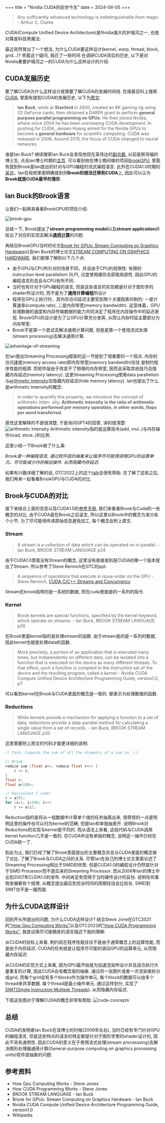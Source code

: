 +++
title = "Nvidia CUDA的前世今生"
date = 2024-06-05
+++

> Any sufficiently advanced technology is indistinguishable from magic. - Arthur C. Clarke

CUDA(Compute Unified Device Architecture)是Nvidia强大的护城河之一, 也绝对算是科技黑魔法.

最近突然冒出了一个想法, 为什么CUDA要这样设计(kernel, warp, thread, block, grid...)? 带着这个疑问, 我花了一些时间
在调研CUDA背后的历史, 以下是对Nvidia重要护城河之一的CUDA为什么这样设计的介绍:

## CUDA发展历史

要了解CUDA为什么这样设计就需要了解CUDA的发展时间线. 在维基百科上搜索[CUDA](https://en.wikipedia.org/wiki/CUDA), 里面有提到CUDA的发展历史, 以下为[原文](https://en.wikipedia.org/wiki/CUDA#:~:text=Ian%20Buck%2C%20while,neural%20networks.%5B8%5D):

> __Ian Buck__, while at __Stanford__ in 2000, created an 8K gaming rig using 32 GeForce cards, then obtained a DARPA grant to perform __general purpose parallel programming on GPUs__. He then joined Nvidia, where since 2004 he has been overseeing CUDA development. In pushing for CUDA, Jensen Huang aimed for the Nvidia GPUs to become a __general hardware__ for scientific computing. CUDA was released in 2006. Around 2015, the focus of CUDA changed to neural networks.


谁是Ian Buck? 继续搜索Ian Buck会发现他现在英伟达的[副总裁](https://blogs.nvidia.com/blog/author/ian-buck/), 以前是斯坦福的博士生, 点击Ian博士时期的[主页](http://scroll.stanford.edu/~ianbuck/). 可以看到他在博士期间做的项目[BrookGPU](http://graphics.stanford.edu/projects/brookgpu/), 里面有提到Brook是Ian提出的针对与GPU编程的流式编程语言. 此外在CUDA1.0时期的[采访](https://www.youtube.com/watch?v=Cmh1EHXjJsk)，Ian在视频里面明确提到将**Brook的想法迁移到CUDA**上, 因此可以认为**Brook就是CUDA最早的雏形**. 

## Ian Buck的Brook语言

让我们一起再来看看BrookGPU的项目介绍:

![brook-gpu](https://raw.githubusercontent.com/EvanLyu732/evanlyu732.github.io/main/static/images/brookgpu.png)


总结一下, Brook提出了**stream programming model**以及**stream application**并给出了对应的实现去解决[**通用计算**](https://zh.wikipedia.org/wiki/%E5%9B%BE%E5%BD%A2%E5%A4%84%E7%90%86%E5%99%A8%E9%80%9A%E7%94%A8%E8%AE%A1%E7%AE%97)的问题.


再结合BrookGPU当时的论文[Brook for GPUs: Stream Computing on Graphics Hardware](https://graphics.stanford.edu/papers/brookgpu/brookgpu.pdf)以及Ian Buck的博士论文[STREAM COMPUTING ON GRAPHICS HARDWARE](http://graphics.stanford.edu/~ianbuck/thesis.pdf). 我们能够了解到以下几个点:

  * 由于GPU与CPU所针对的场景不同，并且由于CPU的局限性: 有限的instruction level parallelism (ILP), 过度使用缓存去获取局部性. 因此GPU的编程语言形态会与CPU有所不同.
  * 当时也有针对于GPU编程的语言, 但是这些语言的实现都是针对于图形学的shader所设计的, 而不是为了**通用计算编程**所设计
  * 程序在GPU上执行时，其内存访问延迟主要受到两个关键因素的制约: 一是计算速率(compute rate), 二是内存带宽(memory bandwidth). 这意味着，GPU处理数据的速度和内存传输数据的能力共同决定了程序在内存操作中的延迟表现. BrookGPU的设计是为了让GPU计算充分发挥, 从而让内存时延主要部分为内存带宽.
  * Brook不是第一个尝试去解决通用计算问题, 但是是第一个使用流式处理(stream processing)去解决通用计算. 

![advantage-of-streaming](https://raw.githubusercontent.com/EvanLyu732/evanlyu732.github.io/main/static/images/brookgpu2.png)

在Ian提出Streaming Processing框架的这一节提到了很重要的一个观点. 内存的访问速度(memory access rate)即内存带宽(memory bandwidth)往往
是制约程序性能的瓶颈. 而软件层由于改变不了物理的内存带宽, 因而会采取其他技巧去隐藏内存延迟(memory latency). 这里Streaming Processing使用data parallelism与[arithmetic Intensity](https://crd.lbl.gov/divisions/amcr/computer-science-amcr/par/research/roofline/introduction/)去隐藏内存延迟(hide memory latency). Ian也提出了什么是arithmetic Intensity的概念:

> In order to quantify this property, we introduce the concept of arithmetic inten-
sity. **Arithmetic intensity is the ratio of arithmetic operations performed per memory
operation, in other words, flops per word transferred.**

感觉这里解释的不是很清楚, 于是询问GPT4的回答, 讲的很清楚:
![arithmetic Intensity](https://raw.githubusercontent.com/EvanLyu732/evanlyu732.github.io/main/static/images/arth-intensity.png)
Arithmetic intensity指的是运算指令(add, mul..)与内存操作(load, store..)的比例.

这里小结一下Brook做了什么事:

*Brook是一种编程语言, 通过软件层的抽象来让程序尽可能得调用GPU的运算单元，尽可能减少内存搬运操作. 从而隐藏内存延迟.*

如果有兴趣详细了解的话, GTC2022上的这个[talk](https://www.nvidia.com/en-us/on-demand/session/gtcspring22-s41487/)会很有帮助. 在了解了这些之后, 我们再来一起看看BrookGPU与CUDA的对比.

## Brook与CUDA的对比

接下来结合上面的信息以及CUDA1.0的[参考手册](https://developer.download.nvidia.cn/compute/cuda/1.0/NVIDIA_CUDA_Programming_Guide_1.0.pdf), 我们来看看Brook与Cuda的一些概念的对比. 由于CUDA是在Brook之后诞生, 所以这里以Brook中的概念为准分各个小节. 为了尽可能得传递原始信息避免加工, 每个概念会附上原文.

### Stream

> A stream is a collection of data which can be operated on in parallel.  - Ian Buck, BROOK STREAM LANGUAGE p24

由于CUDA1.0里面没有Stream的概念, 这里没有直接查到是CUDA的哪一个版本提出了Stream. 所以参考了Steve Rennich在GTC的ppt.

>  A sequence of operations that execute in issue-order on the GPU - Steve Rennich, [CUDA C/C++
Streams and Concurrency](https://developer.download.nvidia.cn/CUDA/training/StreamsAndConcurrencyWebinar.pdf)

Stream在brook指带的是一系统的数据, 而在cuda里面是的一系列的指令.

### Kernel

> Brook kernels are special functions, specified by the kernel
keyword, which operate on streams. - Ian Buck, BROOK STREAM LANGUAGE p26

在Brook里面kernel指的是处理stream的函数. 由于stream是的是一系列的数据, 因此kernel也就是处理data的函数.


> More precisely, a portion of an application that is executed many times, but
independently on different data, can be isolated into a function that is executed on
the device as many different threads. To that effect, such a function is compiled to
the instruction set of the device and the resulting program, called a *kernel*  - Nvidia CUDA Compute Unified Device Architecture Programming Guide, version1.0, p7

可以看到kernel在Brook与CUDA里面的概念是一致的. 都表示为处理数据的函数.


### Reductions

> While kernels provide a mechanism for applying a function to a set of data, reductions
provide a data-parallel method for calculating a single value from a set of records. - Ian Buck, BROOK STREAM LANGUAGE p30

这里需要附上原文的代码才能更详细的说明:

```c
// Task: Compute the sum of all the elements of a sum (a, r);

// Brook
reduce sum (float a<>, reduce float r<>) {
    r += c;
}
float r;
float a<100>;

// Equivalant C code:
r = a[0];
for (i=1; i<100; i++)
    r += a[i];
```

Reduction指的是将从一组数据中计算单个值的任务抽离出来, 很奇怪的一点是明明这里的操作也可以归为kernel的范畴, 但是Ian却单独抽里开. 说明Brook对Reducitons的实现与kernel是不同的. 而从语法上来看, 这段代码与CUDA调用kernel function几乎是一致的. 在CUDA中没有单独的概念, 说明这一操作已经在CUDA统一了.

到此为止, 我们已经了解了Brook里面提出的主要概念并且与CUDA里面的概念做了对比. 了解了Brook与CUDA之间的关系. 尽管Ian在自己的博士论文里面论述了Streaming Processing相比于SIMD的优势. 但是CUDA1.0的编程设计仍然是针对于SIMD Processor而不是后来的Streaming Processor. 而从2006年Ian的博士毕业到2007年CUDA1.0的发布. 中间肯定有受限于当时硬件设计的妥协. 说明任何事物发展都有个规律, 从概念提出最后到完全时间的周期往往会比较长. SIMD到SIMT也不是一蹴而就.


## 为什么CUDA这样设计

  回到开头所提出的问题, 为什么CUDA这样设计? 结合Steve Jone在GTC2021的["How Gpu Computing Works"](https://www.nvidia.com/zh-tw/on-demand/session/gtcspring21-s31151/)以及GTC2022的["How CUDA Programming Works"](https://resources.nvidia.com/en-us-summer-of-learning-for-students/gtcspring22-s41487), 我尝试用尽可能精炼的语言描述下我的理解:
  
  从CUDA的目标上来看, 制约现在程序性能往往不是由于通常概念上的运算性能, 而是由于内存延迟. CUDA的任务就是让程序尽可能的调动GPU的运算单元, 从而隐藏内存延迟. 
  
  从CUDA的实现方式上来看, 因为GPU最开始是为加速渲染所设计并且适合执行大量重复的计算, 因此CUDA会有概念层的抽象. 通过将一张图片或者一次渲染做拆分成grid, 而每个grid会有多个blocks作为操作单元, 每个block的数据可以由多个thread来共享数据. 每个thread是最小操作单元. 通过这样划分, 实现了[SIMT(Single Instruction Multiple Threads)](https://en.wikipedia.org/wiki/Single_instruction,_multiple_threads). 从而隐藏内存延迟.

  下面这张图对于理解CUDA的概念非常有帮助:
![cuda-concepts](https://raw.githubusercontent.com/EvanLyu732/evanlyu732.github.io/main/static/images/gtc-cuda-concepts.png)

## 总结

  CUDA的发明者Ian Buck在读博士的时候(2006年左右), 当时已经有专门针对GPU的编程语言, 但是这些特点的语言的特定都是针对于图形学里的shader设计的, 因此不具有通用性. 因此CUDA的意义在于使用流式处理(stream processsing)去解决图形处理器通用计算(General-purpose computing on graphics processing units)软件层抽象的问题.


## 参考资料

   * How Gpu Computing Works - Steve Jones 
   * How CUDA Programming Works - Steve Jones
   * BROOK STREAM LANGUAGE - Ian Buck
   * Brook for GPUs: Stream Computing on Graphics Hardware - Ian Buck
   * Nvidia CUDA Compute Unified Device Architecture Programming Guide, version1.0
   * Wikipedia 









